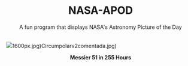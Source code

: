 <div align="center">
  <h1>
    NASA-APOD
  </h1>
</div>
  
<div align="center">
  A fun program that displays NASA's Astronomy Picture of the Day
</div>

<br>

![](https://apod.nasa.gov/apod/image/2308/M51_255hours.jpg)1600px.jpg)Circumpolarv2comentada.jpg)

<p align = "center">
  <b>Messier 51 in 255 Hours</b>
</p>
